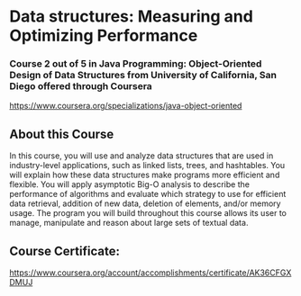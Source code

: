 # Data structures: Measuring and Optimizing Performance

### Course 2 out of 5 in Java Programming: Object-Oriented Design of Data Structures from University of California, San Diego offered through Coursera
https://www.coursera.org/specializations/java-object-oriented

## About this Course

In this course, you will use and analyze data structures that are used in industry-level applications, such as linked lists, trees, and hashtables.  You will explain how these data structures make programs more efficient and flexible.  You will apply asymptotic Big-O analysis to describe the performance of algorithms and evaluate which strategy to use for efficient data retrieval, addition of new data, deletion of elements, and/or memory usage.
The program you will build throughout this course allows its user to manage, manipulate and reason about large sets of textual data.

## Course Certificate: 
https://www.coursera.org/account/accomplishments/certificate/AK36CFGXDMUJ

